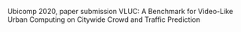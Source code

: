 Ubicomp 2020, paper submission VLUC: A Benchmark for Video-Like Urban Computing on Citywide Crowd and Traffic Prediction
